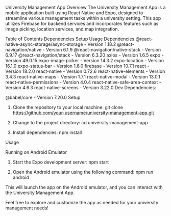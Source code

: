 
University Management App
Overview
The University Management App is a mobile application built using React Native and Expo, designed to streamline various management tasks within a university setting. This app utilizes Firebase for backend services and incorporates features such as image picking, location services, and map integration.

Table of Contents
Dependencies
Setup
Usage
Dependencies
@react-native-async-storage/async-storage - Version 1.18.2
@react-navigation/native - Version 6.1.9
@react-navigation/native-stack - Version 6.9.17
@react-navigation/stack - Version 6.3.20
axios - Version 1.6.5
expo - Version 49.0.15
expo-image-picker - Version 14.3.2
expo-location - Version 16.1.0
expo-status-bar - Version 1.6.0
firebase - Version 10.7.1
react - Version 18.2.0
react-native - Version 0.72.6
react-native-elements - Version 3.4.3
react-native-maps - Version 1.7.1
react-native-modal - Version 13.0.1
react-native-permissions - Version 4.0.4
react-native-safe-area-context - Version 4.6.3
react-native-screens - Version 3.22.0
Dev Dependencies:

@babel/core - Version 7.20.0
Setup
1. Clone the repository to your local machine:
    git clone https://github.com/your-username/university-management-app.git

2. Change to the project directory:
    cd university-management-app

3. Install dependencies:
    npm install


Usage

Running on Android Emulator

1. Start the Expo development server:
    npm start

2. Open the Android emulator using the following command:
    npm run android

This will launch the app on the Android emulator, and you can interact with the University Management App.

Feel free to explore and customize the app as needed for your university management needs!